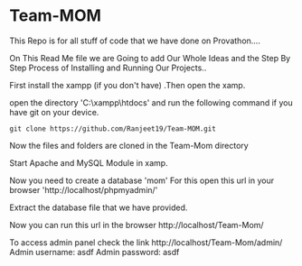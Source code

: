 # Team-MOM
This Repo is for all stuff of code that we have done on Provathon....


On This Read Me file we are Going to add  Our Whole Ideas and the Step By Step Process of Installing and Running Our Projects..

First install the xampp (if you don't have) .Then open the xamp.


open the directory 'C:\xampp\htdocs' and run the following command if you have git on your device.

    git clone https://github.com/Ranjeet19/Team-MOM.git
    
Now the files and folders are cloned in the Team-Mom directory

Start Apache and MySQL Module in xamp.

Now you need to create a database 'mom'
For this open this url in your browser 'http://localhost/phpmyadmin/'

Extract the database file that we have provided.

Now you can run this url in the browser http://localhost/Team-Mom/

To access admin panel check the link http://localhost/Team-Mom/admin/ 
Admin username: asdf
Admin password: asdf

